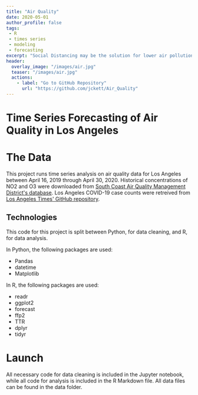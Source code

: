 ```yaml
---
title: "Air Quality"
date: 2020-05-01
author_profile: false
tags: 
 - R
 - times series
 - modeling
 - forecasting
excerpt: "Social Distancing may be the solution for lower air pollution."
header:
  overlay_image: "/images/air.jpg"
  teaser: "/images/air.jpg"
  actions:
    - label: "Go to GitHub Repository"
      url: "https://github.com/jckett/Air_Quality"
---
```


# Time Series Forecasting of Air Quality in Los Angeles

# The Data

This project runs time series analysis on air quality data for Los Angeles between April 16, 2019 through April 30, 2020. Historical concentrations of NO2 and O3 were downloaded from [South Coast Air Quality Management District's database](https://xappprod.aqmd.gov/aqdetail/AirQuality/HistoricalData). Los Angeles COVID-19 case counts were retreived from [Los Angeles Times' GitHub repository](https://github.com/datadesk/california-coronavirus-data). 

## Technologies

This code for this project is split between Python, for data cleaning, and R, for data analysis. 

In Python, the following packages are used:
 - Pandas
 - datetime
 - Matplotlib
 
In R, the following packages are used:
 - readr
 - ggplot2
 - forecast
 - ffp2
 - TTR
 - dplyr
 - tidyr
 
# Launch

All necessary code for data cleaning is included in the Jupyter notebook, while all code for analysis is included in the R Markdown file. All data files can be found in the data folder. 
